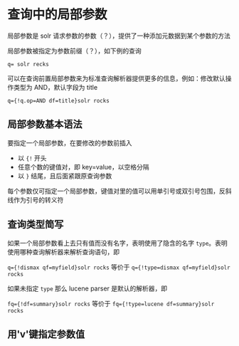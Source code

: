 # 查询中的局部参数

局部参数是 solr 请求参数的参数（？），提供了一种添加元数据到某个参数的方法

局部参数被指定为参数前缀（？），如下例的查询

`q= solr recks`

可以在查询前置局部参数来为标准查询解析器提供更多的信息，例如：修改默认操作类型为 AND，默认字段为 title

`q={!q.op=AND df=title}solr rocks`

## 局部参数基本语法

要指定一个局部参数，在要修改的参数前插入

* 以 `{!` 开头
* 任意个数的键值对，即 key=value，以空格分隔
* 以 `}` 结尾，且后面紧跟原查询参数

每个参数仅可指定一个局部参数，键值对里的值可以用单引号或双引号包围，反斜线作为引号的转义符

## 查询类型简写

如果一个局部参数看上去只有值而没有名字，表明使用了隐含的名字 `type`。表明使用哪种查询解析器来解析查询语句，即

`q={!dismax qf=myfield}solr rocks` 等价于 `q={!type=dismax qf=myfield}solr rocks`

如果未指定 `type` 那么 lucene parser 是默认的解析器，即

`fq={!df=summary}solr rocks` 等价于 `fq={!type=lucene df=summary}solr rocks`

## 用'v'键指定参数值
